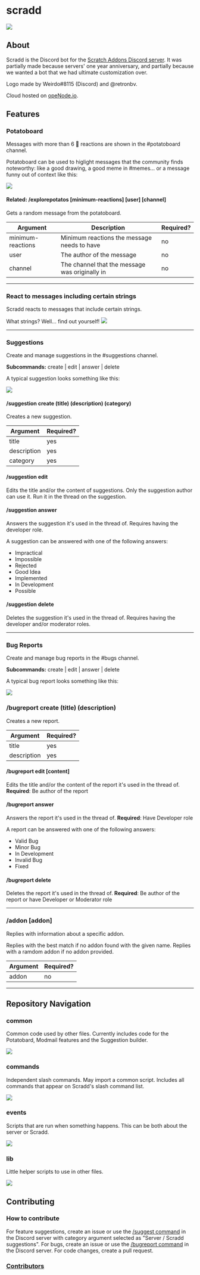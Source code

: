 # scradd
![](https://cdn.discordapp.com/icons/938438560925761619/d886f0b0867e67c2211b7086c0651590.webp?size=80)
## About

Scradd is the Discord bot for the [Scratch Addons Discord server](https://discord.gg/Cs25kzs889). It was partially made because servers' one year anniversary, and partially because we wanted a bot that we had ultimate customization over.

Logo made by Weirdo#8115 (Discord) and @retronbv.

Cloud hosted on [opeNode.io](https://www.openode.io/). <!--reconsider dash?-->
<!--
## Table of Contents
 [Features](#features) | [Contributing](#contributing) 
| --- | ---
| [Potatoboard](#potatoboard) | [How to contribute](#how-to-contribute)
| [Suggestions - /suggestion](#suggestions) | [Contributors](#contributors)
| [Bug Reports - /bugreport](#bug-reports) |
| [Addon Info - /addon](#addon-addon) |
-->


## Features

### Potatoboard
  
Messages with more than 6 :potato: reactions are shown in the #potatoboard channel. 

Potatoboard can be used to higlight messages that the community finds noteworthy: like a good drawing, a good meme in #memes... or a message funny out of context like this:


![](https://cdn.discordapp.com/attachments/901225174974726177/939015132720287784/unknown.png) 


#### Related: /explorepotatos [minimum-reactions] [user] [channel]

Gets a random message from the potatoboard. 


| Argument | Description | Required?|
| --- | ---| --- |
| minimum-reactions | Minimum reactions the message needs to have | no |
| user | The author of the message | no |
| channel | The channel that the message was originally in | no |

---

### React to messages including certain strings

Scradd reacts to messages that include certain strings. 

What strings? Well... find out yourself! ![](https://cdn.discordapp.com/emojis/902948518002573364.webp?size=22&quality=lossless)

---

### Suggestions

Create and manage suggestions in the #suggestions channel.

**Subcommands:** create | edit | answer | delete

A typical suggestion looks something like this: 

![](https://user-images.githubusercontent.com/75680333/152417553-31b2c407-e74b-4143-915b-5c00b76bce01.png)


#### /suggestion create (title) (description) (category)

Creates a new suggestion.

| Argument | Required?|
| --- | --- |
| title | yes |
| description | yes |
| category | yes |

#### /suggestion edit

Edits the title and/or the content of suggestions. Only the suggestion author can use it. Run it in the thread on the suggestion.

#### /suggestion answer

Answers the suggestion it's used in the thread of. Requires having the developer role.

A suggestion can be answered with one of the following answers:

-   Impractical
-   Impossible
-   Rejected
-   Good Idea
-   Implemented
-   In Development
-   Possible

#### /suggestion delete

Deletes the suggestion it's used in the thread of. Requires having the developer and/or moderator roles.

---


### Bug Reports

Create and manage bug reports in the #bugs channel.

**Subcommands:** create | edit | answer | delete

A typical bug report looks something like this: 

![](https://cdn.discordapp.com/attachments/901225174974726177/939020057625886760/unknown.png)

### /bugreport create (title) (description)

Creates a new report.

| Argument | Required?|
| --- | --- |
| title | yes |
| description | yes|

#### /bugreport edit [content] 

Edits the title and/or the content of the report it's used in the thread of.
**Required**: Be author of the report

#### /bugreport answer

Answers the report it's used in the thread of. 
**Required**: Have Developer role

A report can be answered with one of the following answers:

-   Valid Bug
-   Minor Bug
-   In Development
-   Invalid Bug
-   Fixed

#### /bugreport delete

Deletes the report it's used in the thread of.
**Required**: Be author of the report or have Developer or Moderator role

---

### /addon [addon]

Replies with information about a specific addon. 

Replies with the best match if no addon found with the given name. Replies with a ramdom addon if no addon provided.

| Argument | Required?|
| --- | --- |
| addon | no |
---

## Repository Navigation
### common
Common code used by other files. Currently includes code for the Potatobard, Modmail features and the Suggestion builder.

![](https://user-images.githubusercontent.com/75680333/152847504-2f96e7ae-6d8f-407b-950c-18bfa2bd033d.png)

### commands
Independent slash commands. May import a common script. Includes all commands that appear on Scradd's slash command list.
<!--![](https://user-images.githubusercontent.com/75680333/152848021-011f3e62-a354-42c1-b5fa-6216fcc2d52b.png)-->

![](https://user-images.githubusercontent.com/75680333/152848168-ca3ab779-ad9d-40c9-acc9-1358cb1fb367.png)

### events
Scripts that are run when something happens. This can be both about the server or Scradd.

![](https://user-images.githubusercontent.com/75680333/152852754-c9dae90f-095c-40d7-a18e-cfaefff6d5e5.png)

### lib
Little helper scripts to use in other files.

![](https://user-images.githubusercontent.com/75680333/152853946-8e08f922-3ff3-4113-b2d2-9b98310a3817.png)


## Contributing

### How to contribute
For feature suggestions, create an issue or use the [/suggest command](#suggestions) in the Discord server with category argument selected as "Server / Scradd suggestions".
For bugs, create an issue or use the [/bugreport command](#bug-reports) in the Discord server.
For code changes, create a pull request.


### [Contributors](https://github.com/scratchaddons-community/scradd/graphs/contributors)
<!--![](https://contrib.rocks/image?repo=scratchaddons-community/scradd)-->


